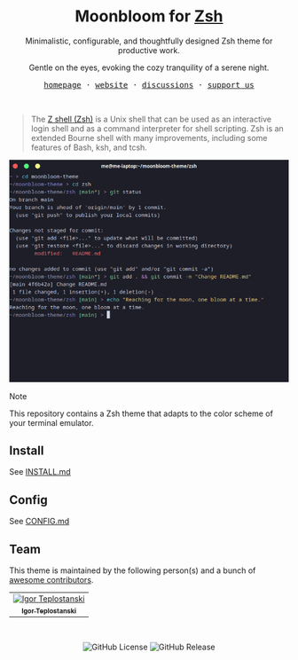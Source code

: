 <div align="center">
  <h1>Moonbloom for <a href="https://zsh.org/">Zsh</a></h1>
  <p>Minimalistic, configurable, and thoughtfully designed Zsh theme for productive work.</p>
  <p>Gentle on the eyes, evoking the cozy tranquility of a serene night.</p>
  <p>
    <samp>
      <a href="https://github.com/moonbloom-theme/moonbloom">homepage</a> · <a href="https://moonbloom.teplostan.ski">website</a> · <a href="https://github.com/orgs/moonbloom-theme/discussions">discussions</a> · <a href="https://donate.teplostan.ski">support us</a>
    </samp>
  </p>
</div>

<br/>

> The [Z shell (Zsh)](https://zsh.org/) is a Unix shell that can be used as an interactive login shell and as a command interpreter for shell scripting. Zsh is an extended Bourne shell with many improvements, including some features of Bash, ksh, and tcsh.

<img width="720px" src="./assets/screen.png">

> [!NOTE]
> This repository contains a Zsh theme that adapts to the color scheme of your terminal emulator.

## Install
See [INSTALL.md](./INSTALL.md)

## Config
See [CONFIG.md](./CONFIG.md)

## Team

This theme is maintained by the following person(s) and a bunch of [awesome contributors](https://github.com/moonbloom-theme/zsh/graphs/contributors).

<!--CONTRIBUTORS_TABLE--><table><tr>
  <td align="center">
    <a href="https://github.com/teplostanski" title="Igor Teplostanski">
      <img src="https://avatars.githubusercontent.com/u/56846024?v=4" width="42;" alt="Igor Teplostanski"/>
    <br /><sub><b>Igor Teplostanski</b></sub>
    </a>
  </td>
</tr></table><!--CONTRIBUTORS_TABLE-END-->

</br>

<p align="center">
  <img alt="GitHub License" src="https://img.shields.io/github/license/moonbloom-theme/zsh?style=flat-square&labelColor=%231D1E27&color=%23E8C87E">
  <img alt="GitHub Release" src="https://img.shields.io/github/v/release/moonbloom-theme/zsh?include_prereleases&display_name=release&style=flat-square&labelColor=%231D1E27&color=%23E8C87E">
</p>
